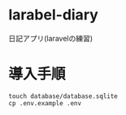 # larabel-diary
日記アプリ(laravelの練習)

# 導入手順
```
touch database/database.sqlite
cp .env.example .env
```